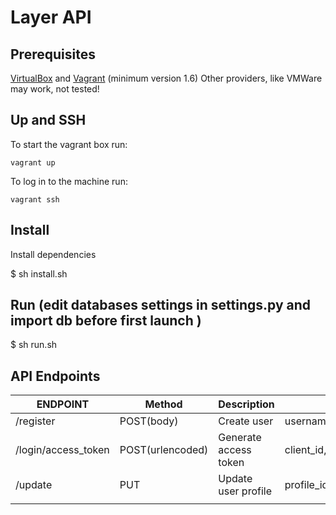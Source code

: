 
# Layer API

## Prerequisites

[VirtualBox](https://www.virtualbox.org/) and [Vagrant](http://www.vagrantup.com/) (minimum version 1.6)
Other providers, like VMWare may work, not tested!



## Up and SSH

To start the vagrant box run:

    vagrant up

To log in to the machine run:

    vagrant ssh

## Install

Install dependencies

$ sh install.sh


## Run (edit databases settings in settings.py and import db before first launch )

$ sh run.sh


## API Endpoints



| ENDPOINT    		   | Method		     | Description    	     | Parameters			 				  							 |
| ---------------------|-----------------|-----------------------| ------------------------------------------------------------------|
| /register   		   | POST(body)	     |Create user		     | username,password,firstname,lastname,birthday,email,phone_number  |
| /login/access_token  | POST(urlencoded)|Generate access token  | client_id,username,password,grant_type(password)	 				 |
| /update  			   | PUT			 |Update user profile	 | profile_id,password,firstname,lastname,birthday,email,phone_number|
|					   |				 |	             		 |										                             |


